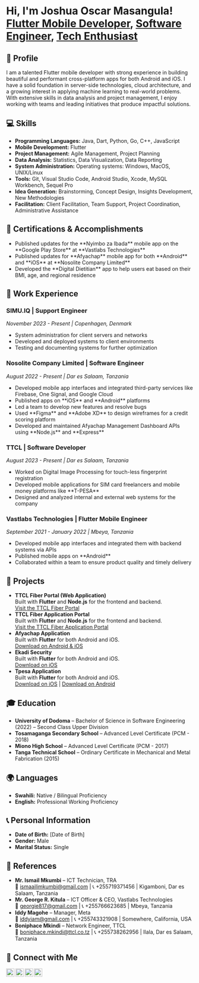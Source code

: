 <h1>Hi, I'm <strong>Joshua Oscar Masangula</strong>! <br/>
  <a href="https://github.com/joshmasaqc11">Flutter Mobile Developer</a>, 
  <a href="https://www.linkedin.com/in/joshua-oscar-masangula/">Software Engineer</a>, 
  <a href="https://www.youtube.com/c/joshmasaqc11">Tech Enthusiast</a>
</h1>

<h2>📌 Profile</h2>
<p>I am a talented Flutter mobile developer with strong experience in building beautiful and performant cross-platform apps for both Android and iOS. I have a solid foundation in server-side technologies, cloud architecture, and a growing interest in applying machine learning to real-world problems. With extensive skills in data analysis and project management, I enjoy working with teams and leading initiatives that produce impactful solutions.</p>

<h2>💻 Skills</h2>
<ul>
  <li><b>Programming Languages:</b> Java, Dart, Python, Go, C++, JavaScript</li>
  <li><b>Mobile Development:</b> Flutter</li>
  <li><b>Project Management:</b> Agile Management, Project Planning</li>
  <li><b>Data Analysis:</b> Statistics, Data Visualization, Data Reporting</li>
  <li><b>System Administration:</b> Operating systems: Windows, MacOS, UNIX/Linux</li>
  <li><b>Tools:</b> Git, Visual Studio Code, Android Studio, Xcode, MySQL Workbench, Sequel Pro</li>
  <li><b>Idea Generation:</b> Brainstorming, Concept Design, Insights Development, New Methodologies</li>
  <li><b>Facilitation:</b> Client Facilitation, Team Support, Project Coordination, Administrative Assistance</li>
</ul>

<h2>🏅 Certifications & Accomplishments</h2>
<ul>
  <li>Published updates for the **Nyimbo za Ibada** mobile app on the **Google Play Store** at **Vastlabs Technologies**</li>
  <li>Published updates for **Afyachap** mobile app for both **Android** and **iOS** at **Nosolite Company Limited**</li>
  <li>Developed the **Digital Dietitian** app to help users eat based on their BMI, age, and regional residence</li>
</ul>

<h2>💼 Work Experience</h2>

<h3>SIMU.IQ | Support Engineer</h3>
<p><em>November 2023 - Present | Copenhagen, Denmark</em></p>
<ul>
  <li>System administration for client servers and networks</li>
  <li>Developed and deployed systems to client environments</li>
  <li>Testing and documenting systems for further optimization</li>
</ul>

<h3>Nosolite Company Limited | Software Engineer</h3>
<p><em>August 2022 - Present | Dar es Salaam, Tanzania</em></p>
<ul>
  <li>Developed mobile app interfaces and integrated third-party services like Firebase, One Signal, and Google Cloud</li>
  <li>Published apps on **iOS** and **Android** platforms</li>
  <li>Led a team to develop new features and resolve bugs</li>
  <li>Used **Figma** and **Adobe XD** to design wireframes for a credit scoring platform</li>
  <li>Developed and maintained Afyachap Management Dashboard APIs using **Node.js** and **Express**</li>
</ul>

<h3>TTCL | Software Developer</h3>
<p><em>August 2023 - Present | Dar es Salaam, Tanzania</em></p>
<ul>
  <li>Worked on Digital Image Processing for touch-less fingerprint registration</li>
  <li>Developed mobile applications for SIM card freelancers and mobile money platforms like **T-PESA**</li>
  <li>Designed and analyzed internal and external web systems for the company</li>
</ul>

<h3>Vastlabs Technologies | Flutter Mobile Engineer</h3>
<p><em>September 2021 - January 2022 | Mbeya, Tanzania</em></p>
<ul>
  <li>Developed mobile app interfaces and integrated them with backend systems via APIs</li>
  <li>Published mobile apps on **Android**</li>
  <li>Collaborated within a team to ensure product quality and timely delivery</li>
</ul>

<h2>📌 Projects</h2>
<ul>
  <li><b>TTCL Fiber Portal (Web Application)</b><br/>
    Built with <strong>Flutter</strong> and <strong>Node.js</strong> for the frontend and backend.<br/>
    <a href="https://fiber.ttcl.co.tz/" target="_blank">Visit the TTCL Fiber Portal</a></li>

  <li><b>TTCL Fiber Application Portal</b><br/>
    Built with <strong>Flutter</strong> and <strong>Node.js</strong> for the frontend and backend.<br/>
    <a href="https://fiber.ttcl.co.tz/application/#/home" target="_blank">Visit the TTCL Fiber Application Portal</a></li>

  <li><b>Afyachap Application</b><br/>
    Built with <strong>Flutter</strong> for both Android and iOS.<br/>
    <a href="https://onelink.to/duuap4" target="_blank">Download on Android & iOS</a></li>

  <li><b>Ekadi Security</b><br/>
    Built with <strong>Flutter</strong> for both Android and iOS.<br/>
    <a href="https://apps.apple.com/tz/app/ekadi-security/id6502907505" target="_blank">Download on iOS</a></li>

  <li><b>Tpesa Application</b><br/>
    Built with <strong>Flutter</strong> for both Android and iOS.<br/>
    <a href="https://apps.apple.com/tz/app/t-pesa/id1634787209" target="_blank">Download on iOS</a> | 
    <a href="https://play.google.com/store/apps/details?id=com.bigdatatz.ttclpesa&pcampaignid=web_share" target="_blank">Download on Android</a></li>
</ul>

<h2>🎓 Education</h2>
<ul>
  <li><b>University of Dodoma</b> – Bachelor of Science in Software Engineering (2022) – Second Class Upper Division</li>
  <li><b>Tosamaganga Secondary School</b> – Advanced Level Certificate (PCM - 2018)</li>
  <li><b>Miono High School</b> – Advanced Level Certificate (PCM - 2017)</li>
  <li><b>Tanga Technical School</b> – Ordinary Certificate in Mechanical and Metal Fabrication (2015)</li>
</ul>

<h2>🌍 Languages</h2>
<ul>
  <li><b>Swahili:</b> Native / Bilingual Proficiency</li>
  <li><b>English:</b> Professional Working Proficiency</li>
</ul>

<h2>📞 Personal Information</h2>
<ul>
  <li><b>Date of Birth:</b> [Date of Birth]</li>
  <li><b>Gender:</b> Male</li>
  <li><b>Marital Status:</b> Single</li>
</ul>

<h2>🔗 References</h2>
<ul>
  <li><b>Mr. Ismail Mkumbi</b> – ICT Technician, TRA<br/>📧 <a href="mailto:ismaailimkumbi@gmail.com">ismaailimkumbi@gmail.com</a> | 📞 +255719371456 | Kigamboni, Dar es Salaam, Tanzania</li>
  <li><b>Mr. George R. Kitula</b> – ICT Officer & CEO, Vastlabs Technologies<br/>📧 <a href="mailto:georgie817@gmail.com">georgie817@gmail.com</a> | 📞 +255766623685 | Mbeya, Tanzania</li>
  <li><b>Iddy Magohe</b> – Manager, Meta<br/>📧 <a href="mailto:iddyiam@gmail.com">iddyiam@gmail.com</a> | 📞 +255743321908 | Somewhere, California, USA</li>
  <li><b>Boniphace Mkindi</b> – Network Engineer, TTCL<br/>📧 <a href="mailto:boniphace.mkindi@ttcl.co.tz">boniphace.mkindi@ttcl.co.tz</a> | 📞 +255738262956 | Ilala, Dar es Salaam, Tanzania</li>
</ul>

<h2>📱 Connect with Me</h2>
<a href="https://github.com/joshmasaqc11" target="_blank"><img align="left" alt="Joshua Masangula | GitHub" width="22px" src="https://cdn.jsdelivr.net/npm/simple-icons@v3/icons/github.svg" /></a>
<a href="https://www.linkedin.com/in/joshua-oscar-masangula/" target="_blank"><img align="left" alt="Joshua Masangula | LinkedIn" width="22px" src="https://cdn.jsdelivr.net/npm/simple-icons@v3/icons/linkedin.svg" /></a>
<a href="https://www.youtube.com/c/joshmasaqc11" target="_blank"><img align="left" alt="Joshua Masangula | YouTube" width="22px" src="https://cdn.jsdelivr.net/npm/simple-icons@v3/icons/youtube.svg" /></a>
<a href="https://www.instagram.com/joshmasaqc11/" target="_blank"><img align="left" alt="Joshua Masangula | Instagram" width="22px" src="https://cdn.jsdelivr.net/npm/simple-icons@v3/icons/instagram.svg" /></a>
